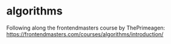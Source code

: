 # algorithms

Following along the frontendmasters course by ThePrimeagen:
https://frontendmasters.com/courses/algorithms/introduction/
